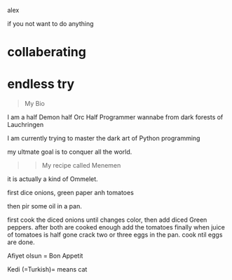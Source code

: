  alex

if you not want to do anything

# collaberating
# endless try
> My Bio

I am a half Demon half Orc Half Programmer wannabe from dark forests of Lauchringen

I am currently trying to master the dark art of Python programming

my ultmate goal is to conquer all the world.


>>My recipe called Menemen

it is actually a kind of Ommelet.

first dice onions, green paper anh tomatoes

then pir some oil in a pan.

first cook the diced onions until changes color, then add diced Green peppers.
after both are cooked enough add the tomatoes
finally when juice of tomatoes is half gone crack two or three eggs in the pan. cook ntil eggs are done.


Afiyet olsun = Bon Appetit


Kedi (=Turkish)= means cat

